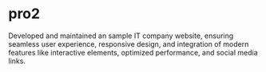 # pro2
Developed and maintained an sample IT company website, ensuring seamless user experience, 
responsive design, and integration of modern features like interactive elements, 
optimized performance, and social media links.

